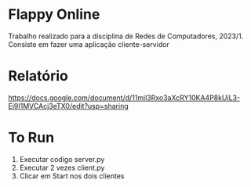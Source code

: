 # Flappy Online
Trabalho realizado para a disciplina de Redes de Computadores, 2023/1. Consiste em fazer uma aplicação cliente-servidor

# Relatório 
https://docs.google.com/document/d/11mil3Rxo3aXcRY10KA4P8kUiL3-Ei9I1MVCAcj3eTX0/edit?usp=sharing

# To Run

1. Executar codigo server.py
2. Executar 2 vezes client.py
3. Clicar em Start nos dois clientes
